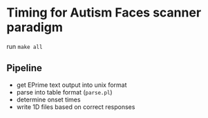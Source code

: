 # Timing for Autism Faces scanner paradigm
run `make all`

## Pipeline

 - get EPrime text output into unix format
 - parse into table format (`parse.pl`)
 - determine onset times
 - write 1D files based on correct responses
